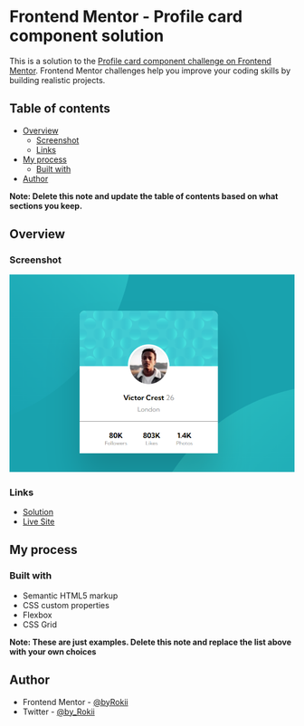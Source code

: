 # Frontend Mentor - Profile card component solution

This is a solution to the [Profile card component challenge on Frontend Mentor](https://www.frontendmentor.io/challenges/profile-card-component-cfArpWshJ). Frontend Mentor challenges help you improve your coding skills by building realistic projects.

## Table of contents

- [Overview](#overview)
  - [Screenshot](#screenshot)
  - [Links](#links)
- [My process](#my-process)
  - [Built with](#built-with)
- [Author](#author)

**Note: Delete this note and update the table of contents based on what sections you keep.**

## Overview

### Screenshot

![](./screenshot.png)

### Links

- [Solution](https://github.com/byRokii/profile-card-component)
- [Live Site](https://profile-card-byrokii.netlify.app/)

## My process

### Built with

- Semantic HTML5 markup
- CSS custom properties
- Flexbox
- CSS Grid

**Note: These are just examples. Delete this note and replace the list above with your own choices**

## Author

- Frontend Mentor - [@byRokii](https://www.frontendmentor.io/profile/byRokii)
- Twitter - [@by_Rokii](https://twitter.com/by_Rokii)

